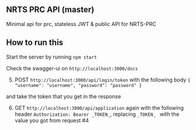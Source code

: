 ## NRTS PRC API (master)

Minimal api for prc, stateless JWT & public API for NRTS-PRC

## How to run this
 
Start the server by running `npm start`

Check the swagger-ui on `http://localhost:3000/docs`

5) POST `http://localhost:3000/api/login/token` with the following body
``
{
"username": "username",
"password": "password"
}
``

 and take the token that you get in the response
 
 6) GET `http://localhost:3000/api/application` again with the following header
 ``Authorization: Bearer _TOKEN_``, replacing `_TOKEN_ ` with the value you got from request #4
